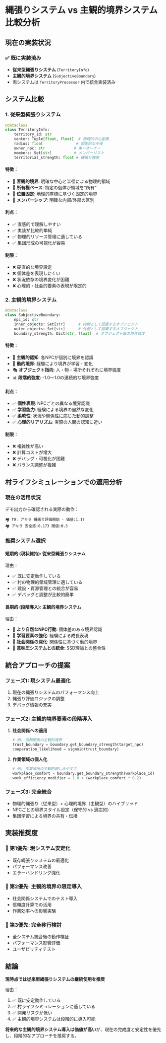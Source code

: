 # 縄張りシステム vs 主観的境界システム 比較分析

## 現在の実装状況

### ✅ 既に実装済み
- **従来型縄張りシステム** (`TerritoryInfo`)
- **主観的境界システム** (`SubjectiveBoundary`)
- 両システムは `TerritoryProcessor` 内で統合実装済み

## システム比較

### 1. 従来型縄張りシステム
```python
@dataclass
class TerritoryInfo:
    territory_id: str
    center: Tuple[float, float]  # 物理的中心座標
    radius: float               # 固定的な半径
    owner_npc: str             # 単一オーナー
    members: Set[str]          # メンバーリスト
    territorial_strength: float # 縄張り強度
```

#### 特徴：
- 🎯 **客観的境界**: 明確な中心と半径による物理的領域
- 🏰 **所有権ベース**: 特定の個体が領域を"所有"
- 📍 **位置固定**: 地理的座標に基づく固定的境界
- 👥 **メンバーシップ**: 明確な内部/外部の区別

#### 利点：
- ✅ 直感的で理解しやすい
- ✅ 実装が比較的単純
- ✅ 物理的リソース管理に適している
- ✅ 集団形成の可視化が容易

#### 制限：
- ❌ 硬直的な境界設定
- ❌ 個体差を表現しにくい
- ❌ 状況依存の境界変化が困難
- ❌ 心理的・社会的要素の表現が限定的

### 2. 主観的境界システム
```python
@dataclass
class SubjectiveBoundary:
    npc_id: str
    inner_objects: Set[str]      # 内側として認識するオブジェクト
    outer_objects: Set[str]      # 外側として認識するオブジェクト
    boundary_strength: Dict[str, float]  # オブジェクト毎の境界強度
```

#### 特徴：
- 🧠 **主観的認知**: 各NPCが個別に境界を認識
- 🔄 **動的境界**: 経験により境界が学習・変化
- 🎭 **オブジェクト指向**: 人・物・場所それぞれに境界強度
- 📊 **段階的強度**: -1.0〜1.0の連続的な境界強度

#### 利点：
- ✅ **個性表現**: NPCごとの異なる境界認識
- ✅ **学習能力**: 経験による境界の自然な変化
- ✅ **柔軟性**: 状況や関係性に応じた動的調整
- ✅ **心理的リアリズム**: 実際の人間の認知に近い

#### 制限：
- ❌ 複雑性が高い
- ❌ 計算コストが増大
- ❌ デバッグ・可視化が困難
- ❌ バランス調整が複雑

## 村ライフシミュレーションでの適用分析

### 現在の活用状況
デモ出力から確認される実際の動作：
```
🏘️ T0: アキラ 縄張り評価開始 - 価値:1.17
🏘️ アキラ 安全感:0.173 閾値:0.3
```

### 推奨システム選択

#### **短期的 (現状維持): 従来型縄張りシステム**
理由：
- ✅ 既に安定動作している
- ✅ 村の物理的領域管理に適している
- ✅ 建設・資源管理との統合が容易
- ✅ デバッグと調整が比較的簡単

#### **長期的 (段階導入): 主観的境界システム**
理由：
- 🎯 **より自然なNPC行動**: 個体差のある境界認識
- 🎯 **学習要素の強化**: 経験による成長表現
- 🎯 **社会関係の深化**: 関係性に基づく動的境界
- 🎯 **意味圧システムとの統合**: SSD理論との整合性

## 統合アプローチの提案

### フェーズ1: 現システム最適化
1. 現在の縄張りシステムのパフォーマンス向上
2. 縄張り評価ロジックの調整
3. デバッグ情報の充実

### フェーズ2: 主観的境界要素の段階導入
1. **社会関係への適用**
   ```python
   # 例: 信頼関係の主観的境界
   trust_boundary = boundary.get_boundary_strength(target_npc)
   cooperation_likelihood = sigmoid(trust_boundary)
   ```

2. **作業領域の個人化**
   ```python
   # 例: 作業場所の主観的親しみやすさ
   workplace_comfort = boundary.get_boundary_strength(workplace_id)
   work_efficiency_modifier = 1.0 + (workplace_comfort * 0.2)
   ```

### フェーズ3: 完全統合
- 物理的縄張り（従来型）+ 心理的境界（主観型）のハイブリッド
- NPCごとの境界スタイル設定（保守的 vs 適応的）
- 集団学習による境界の共有・伝播

## 実装推奨度

### 🥇 第1優先: 現システム安定化
- 既存縄張りシステムの最適化
- パフォーマンス改善
- エラーハンドリング強化

### 🥈 第2優先: 主観的境界の限定導入
- 社会関係システムでのテスト導入
- 信頼度計算での活用
- 作業効率への影響実験

### 🥉 第3優先: 完全移行検討
- 全システム統合後の動作検証
- パフォーマンス影響評価
- ユーザビリティテスト

## 結論

**現時点では従来型縄張りシステムの継続使用を推奨**

理由：
1. ✅ 既に安定動作している
2. ✅ 村ライフシミュレーションに適している
3. ✅ 開発リスクが低い
4. ✅ 主観的境界システムは段階的に導入可能

**将来的な主観的境界システム導入は価値が高い**が、現在の完成度と安定性を優先し、段階的なアプローチを推奨する。